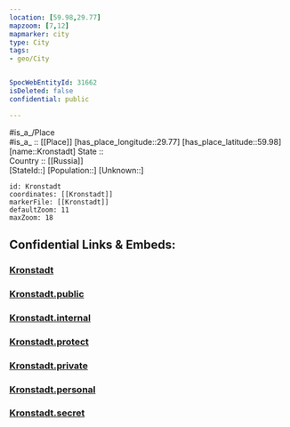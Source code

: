 ```yaml
---
location: [59.98,29.77] 
mapzoom: [7,12] 
mapmarker: city 
type: City
tags:
- geo/City


SpocWebEntityId: 31662
isDeleted: false
confidential: public

---
```

#is_a_/Place  
#is_a_ :: [[Place]] 
[has_place_longitude::29.77] 
[has_place_latitude::59.98] 
[name::Kronstadt] 
State ::  
Country :: [[Russia]]  
[StateId::] 
[Population::] 
[Unknown::] 


```leaflet
id: Kronstadt
coordinates: [[Kronstadt]] 
markerFile: [[Kronstadt]] 
defaultZoom: 11 
maxZoom: 18
```


## Confidential Links & Embeds: 

### [Kronstadt](/_Standards/Earth/Continent/Europe/Europe~East/Russia/Russia~NorthWest/St.Petersburg,City/City/Kronstadt.md) 

### [Kronstadt.public](/_public/Earth/Continent/Europe/Europe~East/Russia/Russia~NorthWest/St.Petersburg,City/City/Kronstadt.public.md) 

### [Kronstadt.internal](/_internal/Earth/Continent/Europe/Europe~East/Russia/Russia~NorthWest/St.Petersburg,City/City/Kronstadt.internal.md) 

### [Kronstadt.protect](/_protect/Earth/Continent/Europe/Europe~East/Russia/Russia~NorthWest/St.Petersburg,City/City/Kronstadt.protect.md) 

### [Kronstadt.private](/_private/Earth/Continent/Europe/Europe~East/Russia/Russia~NorthWest/St.Petersburg,City/City/Kronstadt.private.md) 

### [Kronstadt.personal](/_personal/Earth/Continent/Europe/Europe~East/Russia/Russia~NorthWest/St.Petersburg,City/City/Kronstadt.personal.md) 

### [Kronstadt.secret](/_secret/Earth/Continent/Europe/Europe~East/Russia/Russia~NorthWest/St.Petersburg,City/City/Kronstadt.secret.md)

